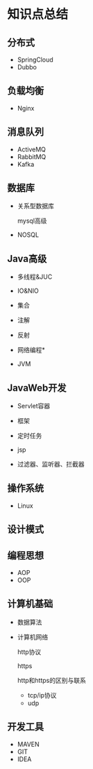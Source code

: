# 知识点总结

## 分布式

- SpringCloud
- Dubbo

## 负载均衡

- Nginx

## 消息队列

- ActiveMQ
- RabbitMQ
- Kafka

## 数据库

- 关系型数据库

  mysql高级

- NOSQL

## Java高级

- 多线程&JUC


- IO&NIO


- 集合


- 注解
- 反射
- 网络编程*


- JVM

## JavaWeb开发

- Servlet容器


- 框架
- 定时任务
- jsp
- 过滤器、监听器、拦截器

## 操作系统

- Linux

## 设计模式

## 编程思想

- AOP
- OOP

## 计算机基础

- 数据算法

- 计算机网络

  http协议

  https

  http和https的区别与联系

  + tcp/ip协议
  + udp

## 开发工具

- MAVEN
- GIT
- IDEA



